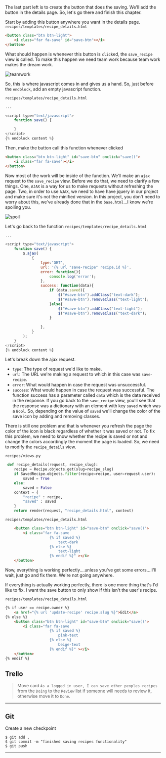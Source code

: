 The last part left is to create the button that does the saving. We'll add the button in the details page. So, let's go there and finish this chapter.


Start by adding this button anywhere you want in the details page.
`recipes/templates/recipe_details.html`
```html
<button class="btn btn-light">
	<i class="far fa-save" id="save-btn"></i>
</button>
```

What should happen is whenever this button is `click`ed, the `save_recipe` view is called. To make this happen we need team work because team work makes the dream work. 

![teamwork](https://media.giphy.com/media/dSetNZo2AJfptAk9hp/giphy.gif)


So, this is where javascript comes in and gives us a hand. So, just before the `endblock`, add an empty javascript function.

`recipes/templates/recipe_details.html`
```js
...

<script type="text/javascript">
	function save() {

	}
</script>
{% endblock content %}
```

Then, make the button call this function whenever clicked
```html
<button class="btn btn-light" id="save-btn" onclick="save()">
	<i class="far fa-save"></i>
</button>
```

Now most of the work will be inside of the function. We'll make an `ajax` request to the `save_recipe` view. Before we do that, we need to clarify a few things. One, `AJAX` is a way for us to make requests without refreshing the page. Two, in order to use `AJAX`, we need to have have jquery in our project and make sure it's not the minified version. In this project, you don't need to worry about this, we've already done that in the `base.html`...I know we're spoiling you.


![spoil](https://media.giphy.com/media/DRY5URVQgjpgk/giphy.gif)

Let's go back to the function
`recipes/templates/recipe_details.html`
```js
...

<script type="text/javascript">
	function save() {
		$.ajax(
	        {
	            type:'GET',
	            url: '{% url "save-recipe" recipe.id %}',
	            error: function(){
	                console.log('error');
	            },
	            success: function(data){
            		if (data.saved){
	            		$("#save-btn").addClass("text-dark");
	            		$("#save-btn").removeClass("text-light");
	            	}else{
	            		$("#save-btn").addClass("text-light");
	            		$("#save-btn").removeClass("text-dark");
	            	}
	                
	            },
	        }
	    );
	}
</script>
{% endblock content %}
```

Let's break down the ajax request. 
 * `type`: The type of request we'd like to make.
 * `url`: The URL we're making a request to which in this case was `save-recipe`.
 * `error`: What would happen in case the request was unsuccessful.
 * `success`: What would happen in case the request was successful. The function success has a parameter called `data` which is the data received in the response. If you go back to the `save_recipe` view, you'll see that the response was a dictionary with an element with key `saved` which was a `Bool`. So, depending on the value of `saved` we'll change the color of the save icon by adding and removing classes.


 There is still one problem and that is whenever you refresh the page the color of the icon is black regardless of whether it was saved or not. To fix this problem, we need to know whether the recipe is saved or not and change the colors accordingly the moment the page is loaded. So, we need to modify the `recipe_details` view.

`recipes/views.py`
```py
 def recipe_details(request, recipe_slug):
	recipe = Recipe.objects.get(slug=recipe_slug)
	if SavedRecipe.objects.filter(recipe=recipe, user=request.user):
		saved = True
	else:
		saved = False
	context = {
		"recipe" : recipe,
		"saved" : saved
	}
	return render(request, "recipe_details.html", context)
```

`recipes/templates/recipe_details.html`
```html
	<button class="btn btn-light" id="save-btn" onclick="save()">
		<i class="far fa-save
					{% if saved %}
						text-dark
					{% else %}
						text-light
					{% endif %}" ></i>
	</button>
```

Now, everything is working perfectly....unless you've got some errors....I'll wait, just go and fix them. We're not going anywhere.


If everything is actually working perfectly, there is one more thing that's I'd like to fix. I want the save button to only show if this isn't the user's recipe.

`recipes/templates/recipe_details.html`
```html
{% if user == recipe.owner %}
	<a href="{% url 'update-recipe' recipe.slug %}">Edit</a>
{% else %}
	<button class="btn btn-light" id="save-btn" onclick="save()">
		<i class="far fa-save
					{% if saved %}
						pink-text
					{% else %}
						beige-text
					{% endif %}" ></i>
	</button>
{% endif %}
```

## Trello
> Move card `As a logged in user, I can save other peoples recipes` from the `Doing` to the `Review` list if someone will needs to review it, otherwise move it to `Done`.
___

## Git

Create a new checkpoint

```shell
$ git add .
$ git commit -m "finished saving recipes functionality"
$ git push
```
___
